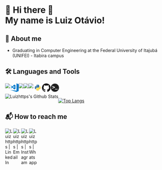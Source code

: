 # **👋 Hi there 👋 <br> My name is Luiz Otávio!**

## 📌 **About me**
- Graduating in Computer Engineering at the Federal University of Itajubá (UNIFEI) - Itabira campus 

## 🛠 **Languages and Tools**
<img align="left" height="28px" src="https://user-images.githubusercontent.com/69612875/98893930-6001a100-2482-11eb-80c4-9fd6b3579027.png"/>
<img align="left" height="28px" src="https://raw.githubusercontent.com/github/explore/80688e429a7d4ef2fca1e82350fe8e3517d3494d/topics/visual-studio-code/visual-studio-code.png"/>
<img align="left" height="28px" src="https://user-images.githubusercontent.com/69612875/99216294-17b0ee80-27b4-11eb-8f81-eb9fa1c7a6ae.png"/>
<img align="left" height="28px" src="https://user-images.githubusercontent.com/69612875/98977302-3b93dc00-24f7-11eb-8990-e28b1295d105.png"/>
<img align="left" height="28px" src="https://user-images.githubusercontent.com/69612875/98892374-f59b3180-247e-11eb-836c-4a550cfcae61.png"/>
<img align="left" height="28px" src="https://raw.githubusercontent.com/github/explore/80688e429a7d4ef2fca1e82350fe8e3517d3494d/topics/python/python.png"/>
<img align="left" height="28px" src="https://raw.githubusercontent.com/github/explore/78df643247d429f6cc873026c0622819ad797942/topics/github/github.png"/>
<img align="left" height="28px" src="https://raw.githubusercontent.com/github/explore/80688e429a7d4ef2fca1e82350fe8e3517d3494d/topics/terminal/terminal.png"/>
<br />
<br />

<img align="left" alt="Luizhttps's Github Stats" src="https://github-readme-stats.vercel.app/api?username=luizhttps&show_icons=true&hide_border=true" />

[![Top Langs](https://github-readme-stats.vercel.app/api/top-langs/?username=luizhttps)](https://github.com/luizhttps)

## 📬 **How to reach me**
[<img align="left" alt="Luizhttps | LinkedIn" width="26px" src="https://cdn.jsdelivr.net/npm/simple-icons@v3/icons/linkedin.svg" />](https://linkedin.com/in/luiz-otavio-mendes-327a37190)
[<img align="left" alt="Luizhttps | Email" width="26px" src="https://cdn.jsdelivr.net/npm/simple-icons@3.12.3/icons/mail-dot-ru.svg" />](mailto:lotavio18@unifei.edu.br)
[<img align="left" alt="Luizhttps | Instagram" width="26px" src="https://cdn.jsdelivr.net/npm/simple-icons@v3/icons/instagram.svg" />](https://instagram.com/luizmendes.st)
[<img align="left" alt="Luizhttps | Whatsapp" width="26px" src="https://cdn.jsdelivr.net/npm/simple-icons@v3/icons/whatsapp.svg" />](https://api.whatsapp.com/send?phone=+5535997394500)
